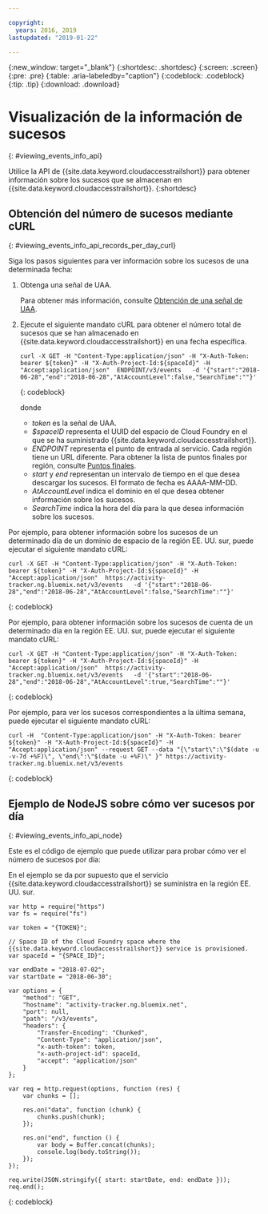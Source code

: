 ```yaml
---

copyright:
  years: 2016, 2019
lastupdated: "2019-01-22"

---
```


{:new_window: target="_blank"}
{:shortdesc: .shortdesc}
{:screen: .screen}
{:pre: .pre}
{:table: .aria-labeledby="caption"}
{:codeblock: .codeblock}
{:tip: .tip}
{:download: .download}



# Visualización de la información de sucesos
{: #viewing_events_info_api}

Utilice la API de {{site.data.keyword.cloudaccesstrailshort}} para obtener información sobre los sucesos que se almacenan en {{site.data.keyword.cloudaccesstrailshort}}.
{:shortdesc}


## Obtención del número de sucesos mediante cURL
{: #viewing_events_info_api_records_per_day_curl}

Siga los pasos siguientes para ver información sobre los sucesos de una determinada fecha:

1. Obtenga una señal de UAA.

    Para obtener más información, consulte [Obtención de una señal de UAA](/docs/services/cloud-activity-tracker/reference/auth_uaa.html#auth_uaa).

2. Ejecute el siguiente mandato cURL para obtener el número total de sucesos que se han almacenado en {{site.data.keyword.cloudaccesstrailshort}} en una fecha específica.

    ```
    curl -X GET -H "Content-Type:application/json" -H "X-Auth-Token: bearer ${token}" -H "X-Auth-Project-Id:${spaceId}" -H "Accept:application/json"  ENDPOINT/v3/events   -d '{"start":"2018-06-28","end":"2018-06-28","AtAccountLevel":false,"SearchTime":""}'
    ```
    {: codeblock}

    donde

    * *token* es la señal de UAA.
    * *$spaceID* representa el UUID del espacio de Cloud Foundry en el que se ha suministrado {{site.data.keyword.cloudaccesstrailshort}}.
    * *ENDPOINT* representa el punto de entrada al servicio. Cada región tiene un URL diferente. Para obtener la lista de puntos finales por región, consulte [Puntos finales](/docs/services/cloud-activity-tracker/reference/ref_endpoints.html#api_endpoints).
    * *start* y *end* representan un intervalo de tiempo en el que desea descargar los sucesos. El formato de fecha es AAAA-MM-DD. 
    * *AtAccountLevel* indica el dominio en el que desea obtener información sobre los sucesos.
    * *SearchTime* indica la hora del día para la que desea información sobre los sucesos.


Por ejemplo, para obtener información sobre los sucesos de un determinado día de un dominio de espacio de la región EE. UU. sur, puede ejecutar el siguiente mandato cURL:

```
curl -X GET -H "Content-Type:application/json" -H "X-Auth-Token: bearer ${token}" -H "X-Auth-Project-Id:${spaceId}" -H "Accept:application/json"  https://activity-tracker.ng.bluemix.net/v3/events   -d '{"start":"2018-06-28","end":"2018-06-28","AtAccountLevel":false,"SearchTime":""}'
```
{: codeblock}

Por ejemplo, para obtener información sobre los sucesos de cuenta de un determinado día en la región EE. UU. sur, puede ejecutar el siguiente mandato cURL:

```
curl -X GET -H "Content-Type:application/json" -H "X-Auth-Token: bearer ${token}" -H "X-Auth-Project-Id:${spaceId}" -H "Accept:application/json"  https://activity-tracker.ng.bluemix.net/v3/events   -d '{"start":"2018-06-28","end":"2018-06-28","AtAccountLevel":true,"SearchTime":""}'
```
{: codeblock}

Por ejemplo, para ver los sucesos correspondientes a la última semana, puede ejecutar el siguiente mandato cURL:

```
curl -H  "Content-Type:application/json" -H "X-Auth-Token: bearer ${token}" -H "X-Auth-Project-Id:${spaceId}" -H "Accept:application/json" --request GET --data "{\"start\":\"$(date -u -v-7d +%F)\", \"end\":\"$(date -u +%F)\" }" https://activity-tracker.ng.bluemix.net/v3/events
```
{: codeblock}


## Ejemplo de NodeJS sobre cómo ver sucesos por día
{: #viewing_events_info_api_node}

Este es el código de ejemplo que puede utilizar para probar cómo ver el número de sucesos por día:

En el ejemplo se da por supuesto que el servicio {{site.data.keyword.cloudaccesstrailshort}} se suministra en la región EE. UU. sur. 

```
var http = require("https")
var fs = require("fs")

var token = "{TOKEN}";

// Space ID of the Cloud Foundry space where the {{site.data.keyword.cloudaccesstrailshort}} service is provisioned.
var spaceId = "{SPACE_ID}";

var endDate = "2018-07-02";
var startDate = "2018-06-30";

var options = {
    "method": "GET",
    "hostname": "activity-tracker.ng.bluemix.net",
    "port": null,
    "path": "/v3/events",
    "headers": {
        "Transfer-Encoding": "Chunked",
        "Content-Type": "application/json",
        "x-auth-token": token,
        "x-auth-project-id": spaceId,
        "accept": "application/json"
    }
};

var req = http.request(options, function (res) {
    var chunks = [];

    res.on("data", function (chunk) {
        chunks.push(chunk);
    });

    res.on("end", function () {
        var body = Buffer.concat(chunks);
        console.log(body.toString());
    });
});

req.write(JSON.stringify({ start: startDate, end: endDate }));
req.end();
```
{: codeblock}



